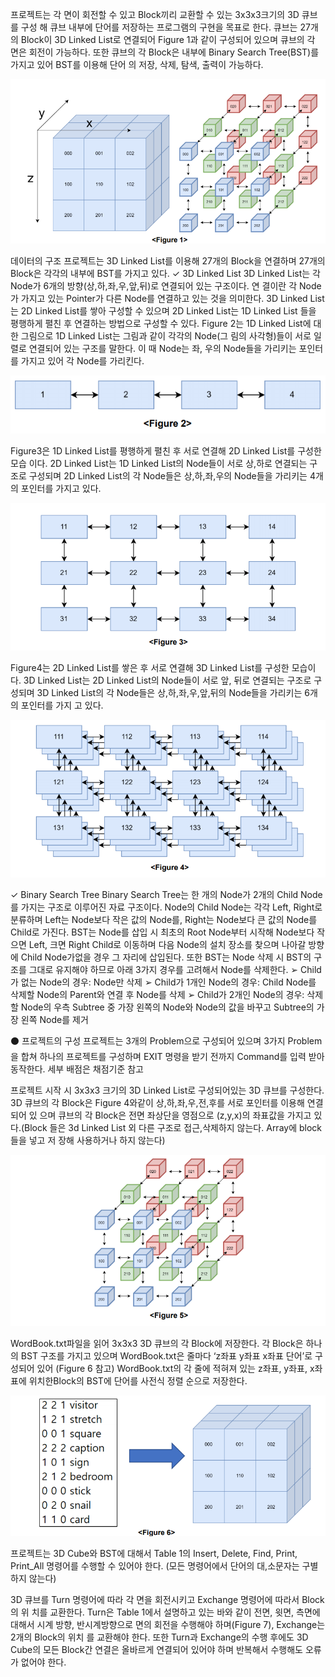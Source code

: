 프로젝트는 각 면이 회전할 수 있고 Block끼리 교환할 수 있는 3x3x3크기의 3D 큐브를 구성 
해 큐브 내부에 단어를 저장하는 프로그램의 구현을 목표로 한다. 큐브는 27개의 Block이 3D 
Linked List로 연결되어 Figure 1과 같이 구성되어 있으며 큐브의 각 면은 회전이 가능하다. 
또한 큐브의 각 Block은 내부에 Binary Search Tree(BST)를 가지고 있어 BST를 이용해 단어 
의 저장, 삭제, 탐색, 출력이 가능하다.

![1](https://github.com/hbeooooooom/Wordbook-design-based-on-3D-Cube-Data-Type/blob/main/readmemdpng/1.png)


데이터의    구조
프로젝트는    3D Linked List를    이용해    27개의    Block을    연결하며    27개의    Block은    각각의    내부에 
BST를    가지고    있다.
✓         3D Linked List
3D Linked List는    각    Node가    6개의    방향(상,하,좌,우,앞,뒤)로    연결되어    있는    구조이다. 연 
결이란    각    Node가    가지고    있는    Pointer가    다른   Node를    연결하고    있는    것을    의미한다. 
3D Linked List는    2D Linked List를    쌓아    구성할    수    있으며    2D Linked List는    1D Linked List 
들을    평행하게    펼친    후    연결하는    방법으로    구성할    수    있다.
Figure 2는    1D Linked List에    대한    그림으로    1D Linked List는    그림과    같이    각각의    Node(그 
림의    사각형)들이   서로    일렬로    연결되어    있는    구조를    말한다. 이    때    Node는    좌, 우의 
Node들을    가리키는    포인터를    가지고    있어   각    Node를    가리킨다.

![2](https://github.com/hbeooooooom/Wordbook-design-based-on-3D-Cube-Data-Type/blob/main/readmemdpng/2.png)

Figure3은 1D Linked List를 평행하게 펼친 후 서로 연결해 2D Linked List를 구성한 모습 
이다. 2D Linked List는 1D Linked List의 Node들이 서로 상,하로 연결되는 구조로 구성되며 
2D Linked List의 각 Node들은 상,하,좌,우의 Node들을 가리키는 4개의 포인터를 가지고 
있다.

![3](https://github.com/hbeooooooom/Wordbook-design-based-on-3D-Cube-Data-Type/blob/main/readmemdpng/3.png)

Figure4는    2D Linked List를    쌓은    후    서로    연결해    3D Linked List를    구성한    모습이다. 3D 
Linked List는    2D Linked List의    Node들이   서로    앞, 뒤로    연결되는    구조로    구성되며    3D 
Linked List의    각    Node들은    상,하,좌,우,앞,뒤의   Node들을    가리키는    6개의    포인터를    가지 
고    있다.

![4](https://github.com/hbeooooooom/Wordbook-design-based-on-3D-Cube-Data-Type/blob/main/readmemdpng/4.png)

✓         Binary Search Tree
Binary Search Tree는 한 개의 Node가 2개의 Child Node를 가지는 구조로 이루어진 자료 
구조이다. Node의 Child Node는 각각 Left, Right로 분류하며 Left는 Node보다 작은 값의 
Node를, Right는 Node보다 큰 값의 Node를 Child로 가진다.
BST는    Node를    삽입    시    최초의    Root Node부터   시작해    Node보다    작으면    Left,  크면 
Right Child로    이동하며    다음   Node의    설치    장소를    찾으며    나아갈    방향에    Child Node가없을    경우    그    자리에    삽입된다.
또한    BST는    Node  삭제    시    BST의    구조를    그대로    유지해야    하므로    아래    3가지   경우를 
고려해서    Node를    삭제한다.
➢         Child가    없는   Node의    경우: Node만    삭제
➢         Child가    1개인    Node의    경우: Child Node를    삭제할    Node의    Parent와    연결    후 
Node를    삭제
➢         Child가    2개인    Node의    경우: 삭제할    Node의    우측   Subtree  중    가장    왼쪽의 
Node와    Node의    값을    바꾸고    Subtree의    가장    왼쪽    Node를    제거

⚫          프로젝트의    구성
프로젝트는 3개의 Problem으로 구성되어 있으며 3가지 Problem을 합쳐 하나의 프로젝트를 
구성하며 EXIT  명령을 받기 전까지 Command를 입력 받아 동작한다. 세부 배점은 채점기준 
참고

프로젝트 시작 시 3x3x3  크기의 3D Linked List로 구성되어있는 3D 큐브를 구성한다. 3D 
큐브의 각 Block은 Figure 4와같이 상,하,좌,우,전,후를 서로 포인터를 이용해 연결되어 있 
으며 큐브의 각 Block은 전면 좌상단을 영점으로 (z,y,x)의 좌표값을 가지고 있다.(Block 
들은 3d Linked List  외 다른 구조로 접근,삭제하지 않는다. Array에 block들을 넣고 저 
장해 사용하거나 하지 않는다)

![5](https://github.com/hbeooooooom/Wordbook-design-based-on-3D-Cube-Data-Type/blob/main/readmemdpng/5.png)

WordBook.txt파일을    읽어   3x3x3 3D 큐브의    각    Block에    저장한다. 각    Block은    하나의 
BST  구조를    가지고    있으며   WordBook.txt은    줄마다    ‘z좌표    y좌표    x좌표    단어’로    구성되어 
있어    (Figure 6 참고) WordBook.txt의    각    줄에   적혀져    있는    z좌표, y좌표, x좌표에   위치한Block의    BST에    단어를    사전식    정렬    순으로    저장한다.

![6](https://github.com/hbeooooooom/Wordbook-design-based-on-3D-Cube-Data-Type/blob/main/readmemdpng/6.png)

프로젝트는    3D Cube와    BST에    대해서    Table 1의    Insert, Delete, Find, Print, Print_All  명령어를 
수행할    수    있어야    한다. (모든    명령어에서    단어의    대,소문자는    구별하지    않는다)



3D 큐브를    Turn 명령어에    따라    각    면을    회전시키고    Exchange  명령어에    따라서   Block의    위 
치를    교환한다. Turn은    Table 1에서    설명하고    있는   바와    같이    전면, 윗면, 측면에    대해서    시계 
방향, 반시계방향으로    면의    회전을    수행해야   하며(Figure 7), Exchange는    2개의   Block의    위치 
를    교환해야    한다. 또한    Turn과    Exchange의    수행   후에도    3D Cube의    모든    Block간    연결은 
올바르게    연결되어    있어야    하며    반복해서    수행해도    오류가    없어야    한다.
